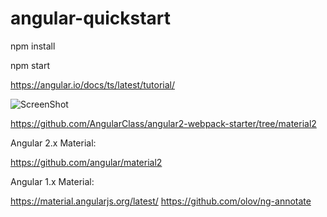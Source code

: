 # angular-quickstart

npm install

npm start

https://angular.io/docs/ts/latest/tutorial/

![ScreenShot](https://angular.io/resources/images/devguide/toh/heroes-list-2.png "Description goes here")

https://github.com/AngularClass/angular2-webpack-starter/tree/material2

Angular 2.x Material:

https://github.com/angular/material2

Angular 1.x Material:

https://material.angularjs.org/latest/
https://github.com/olov/ng-annotate
